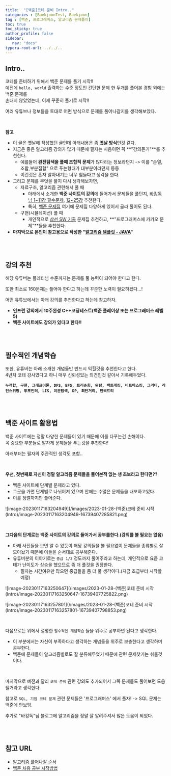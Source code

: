 ```yaml
---
title:  "[백준]코테 준비 Intro.."
categories : [BaekjoonTest, Baekjoon]
tag : [백준, 프로그래머스, 알고리즘 문제풀이]
toc: true
toc_sticky: true
author_profile: false
sidebar:
   nav: "docs"
typora-root-url: ../../..
---
```




## Intro..

코테를 준비하기 위해서 백준 문제를 풀기 시작!!  
예전에 `hello, world` 출력하는 수준 정도인 간단한 문제 한 두개를 풀어본 경험 외에는 백준 문제를  
손대지 않았었는데, 이제 꾸준히 풀기로 시작!!

여러 유튜브나 정보들을 토대로 어떤 방식으로 문제를 풀어나갈지를 생각해보았다.

<br>

**참고**

- 이 글은 옛날에 작성했던 글인데 아래내용은 좀 **옛날 방식**인것 같다.
- 지금은 좋은 알고리즘 강의가 많기 때문에 필자는 처음이면 꼭 **"강의듣기"**를 추천한다.
  - 예를들어 **완전탐색을 풀때 조합적 문제**가 많다라는 정보라던지 -> 이를 "순열,조합,부분집합" 으로 푸는형태가 대부분이라던지 등등
  - 이런것은 혼자 알아내기는 너무 힘들다고 생각을 한다.
- 그리고 문제를 무엇을 풀지 다시 생각해보자면,
  - 자료구조, 알고리즘 관련해서 풀 때
    - 아래에서 소개한 **백준 사이트의 강의**에 들어가서 문제들을 풀던지, [바킹독님 1~11강 필수문제](https://bh946.github.io/baekjoon/(%EB%B0%B1%EC%A4%80_%EB%B0%94%ED%82%B9%EB%8F%85)1~11%EA%B0%95-%ED%95%84%EC%88%98-%EB%AC%B8%EC%A0%9C%EB%AA%A8%EC%9D%8C/), [12~25강](https://bh946.github.io/baekjoon/(%EB%B0%B1%EC%A4%80_%EB%B0%94%ED%82%B9%EB%8F%85)12~25%EA%B0%95-%ED%95%84%EC%88%98-%EB%AC%B8%EC%A0%9C%EB%AA%A8%EC%9D%8C/) 추천한다.
    - 특히, [백준 문제집](https://www.acmicpc.net/workbook/top) 여기에 문제집 다양하게 있어서 골라 풀어도 된다.
  - 구현(시뮬레이션) 풀 때
    - 개인적으로 [삼선 SW 기출](https://www.acmicpc.net/workbook/view/1152) 문제집 추천하고, **"프로그래머스에 카카오 문제"**들을 추천한다.
- **마지막으로 본인이 참고용으로 작성한 "[알고리즘 템플릿 - JAVA](https://bh946.github.io/baekjoon/(%EB%B0%B1%EC%A4%80_%ED%95%84%EC%88%983)%EC%95%8C%EA%B3%A0%EB%A6%AC%EC%A6%98-%ED%85%9C%ED%94%8C%EB%A6%BF-java/)"**

<br><br>

## 강의 추천

해당 유튜버는 플레티넘 수준까지는 문제를 풀 능력이 되어야 한다고 한다.  

또한 최소로 160문제는 풀어야 한다고 하는데 꾸준한 노력이 필요하겠다...!

어떤 유튜브에서는 아래 강의를 추천한다고 하는데 참고하자.  

* **인프런 강의에서 10주완성 C++코딩테스트(백준 플레이상 또는 프로그래머스 레벨5)**
* **백준 사이트에도 강의가 있다고 한다!!**

<br><br>

## 필수적인 개념학습

또한, 유튜버는 아래 소개한 개념들만 반드시 익힐것을 추천한다고 한다.  
4년차 코테 강사였다고 하니 매우 신뢰성있는 의견인것 같아서 기록해두었다.

**`누적합, 구현, 그래프이론, DFS, BFS, 트리순회, 완탐, 백트래킹, 비트마스킹, 그리디, 라인스위핑, 투포인터, LIS, 이분탐색, DP, 최단거리, 펜윅트리`**

<br><br>

## 백준 사이트 활용법

백준 사이트에는 정말 다양한 문제들이 있기 때문에 이를 다푸는건 손해이다.  
꼭 중요한 부분들로 알차게 문제들을 푸는것을 추천한다!

아래부터는 필자의 주관적인 생각도 포함..

<br>

**우선, 첫번째로 자신이 정말 알고리즘 문제들을 풀어본적 없는 생 초보라고 한다면??**

* 백준 사이트에 단계별 문제라고 있다.
* 그곳을 가면 단계별로 나뉘어져 있으며 안에는 수많은 문제들을 내포하고있다.
* 이를 정렬까지만 풀어준다.

![image-20230117163204949](/images/2023-01-28-(백준)코테 준비 시작(Intro)/image-20230117163204949-16739407285821.png)

<br>

**그다음의 단계로는 백준 사이트의 강의로 들어가서 공부를한다.(강의를 볼 필요는 없음)**

* 아래 사진들을 보면 알 수 있듯이 해당 강의들을 볼 필요없이 문제들을 종류별로 잘 모아놨기 때문에 이들을 순서대로 공부해준다.
* 유튜버분의 이야기로는 `중급 1/3` 정도까지 풀어주라고 하는데, 개인적으로 요즘 코테가 난이도가 상승을 했으므로 좀 더 풀것을 권장한다.
  * 필자는 시간여유만 많으면 중급들을 좀 더 풀 생각이다.(지금 초급부터 시작할 예정)

![image-20230117163250647](/images/2023-01-28-(백준)코테 준비 시작(Intro)/image-20230117163250647-16739407725822.png)



![image-20230117163257801](/images/2023-01-28-(백준)코테 준비 시작(Intro)/image-20230117163257801-16739407798853.png)

<br>

다음으로는 위에서 설명한 `필수적인 개념학습` 들을 위주로 공부하면 된다고 생각한다.

* 이 부분에서는 자신이 부족하다고 생각하는 개념들을 위주로 보충한다고 생각하며 공부한다.
* 백준에 문제들이 알고리즘별로도 잘 분류해두었기 때문에 관련 문제찾기는 쉬울것이다.

<br>

마지막으로 예전과 달리 `코테 준비` 관련 강의도 추가되어서 그쪽 문제들도 풀어보면 도움될거라고 생각한다.

참고로 `SQL, 기업 코테 문제` 관련 문제들은 '프로그래머스' 에서 풀자! -> SQL 문제는 백준에 안보임.

추가로 "바킹독"님 블로그에 알고리즘을 정말 잘 알려주셔서 많은 도움이 되었다.

<br><br>

## 참고 URL

* [알고리즘 풀어나갈 순서](https://www.youtube.com/watch?v=OhSlSl_C2OM&list=LL&index=1&t=1220s)
* [백준 처음 공부 시작방법](https://www.youtube.com/watch?v=H6z1_tnyhp0&t=29s)

